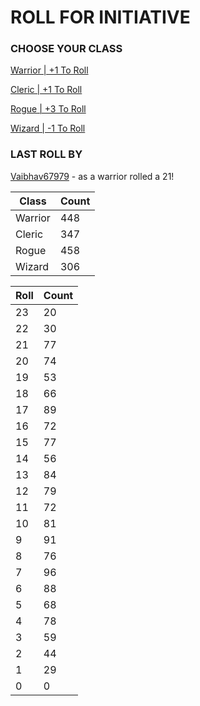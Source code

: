 # ROLL FOR INITIATIVE
### CHOOSE YOUR CLASS

[Warrior | +1 To Roll](https://github.com/benjaminsampica/benjaminsampica/issues/new?title=roll%7Cwarrior&body=Just+click+%27Submit+new+issue%27.)

[Cleric | +1 To Roll](https://github.com/benjaminsampica/benjaminsampica/issues/new?title=roll%7Ccleric&body=Just+click+%27Submit+new+issue%27.)

[Rogue | +3 To Roll](https://github.com/benjaminsampica/benjaminsampica/issues/new?title=roll%7Crogue&body=Just+click+%27Submit+new+issue%27.)

[Wizard | -1 To Roll](https://github.com/benjaminsampica/benjaminsampica/issues/new?title=roll%7Cwizard&body=Just+click+%27Submit+new+issue%27.)
### LAST ROLL BY
[Vaibhav67979](https://www.github.com/Vaibhav67979) - as a warrior rolled a 21!

|Class|Count|
|-|-|
|Warrior|448|
|Cleric|347|
|Rogue|458|
|Wizard|306|

|Roll|Count|
|-|-|
|23|20
|22|30
|21|77
|20|74
|19|53
|18|66
|17|89
|16|72
|15|77
|14|56
|13|84
|12|79
|11|72
|10|81
|9|91
|8|76
|7|96
|6|88
|5|68
|4|78
|3|59
|2|44
|1|29
|0|0
